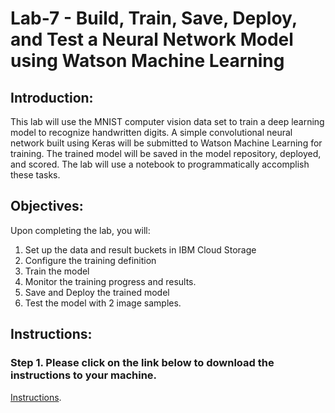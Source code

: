 # Lab-7 - Build, Train, Save, Deploy, and Test a Neural Network Model using Watson Machine Learning 

## Introduction:
This lab will use the MNIST computer vision data set to train a deep learning model to recognize handwritten digits. A simple convolutional neural network built using Keras will be submitted to Watson Machine Learning for training. The trained model will be saved in the model repository, deployed, and scored. The lab will use a notebook to programmatically accomplish these tasks. 

## Objectives:

Upon completing the lab, you will:

1. Set up the data and result buckets in IBM Cloud Storage
1. Configure the training definition 
1. Train the model
1. Monitor the training progress and results.  
1. Save and Deploy the trained model 
1. Test the model with 2 image samples. 

## Instructions:

### Step 1.  Please click on the link below to download the instructions to your machine.

[Instructions](https://github.com/bleonardb3/ML_POT_07-08-2021/raw/main/Lab-7/Neural%20Network%20Modeling%20with%20MNIST%20data%20set%20v07-08-2021.pdf). 

